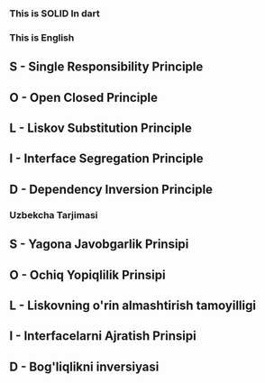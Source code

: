 ### This is SOLID In dart

### This is English
## S - Single Responsibility Principle
## O - Open Closed Principle
## L - Liskov Substitution Principle
## I - Interface Segregation Principle
## D - Dependency Inversion Principle


### Uzbekcha Tarjimasi 
## S - Yagona Javobgarlik Prinsipi
## O - Ochiq Yopiqlilik Prinsipi
## L - Liskovning o'rin almashtirish tamoyilligi
## I - Interfacelarni Ajratish Prinsipi
## D - Bog'liqlikni inversiyasi 